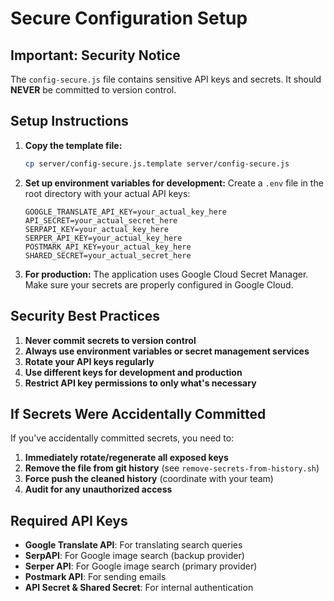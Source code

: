 # Secure Configuration Setup

## Important: Security Notice

The `config-secure.js` file contains sensitive API keys and secrets. It should **NEVER** be committed to version control.

## Setup Instructions

1. **Copy the template file:**
   ```bash
   cp server/config-secure.js.template server/config-secure.js
   ```

2. **Set up environment variables for development:**
   Create a `.env` file in the root directory with your actual API keys:
   ```
   GOOGLE_TRANSLATE_API_KEY=your_actual_key_here
   API_SECRET=your_actual_secret_here
   SERPAPI_KEY=your_actual_key_here
   SERPER_API_KEY=your_actual_key_here
   POSTMARK_API_KEY=your_actual_key_here
   SHARED_SECRET=your_actual_secret_here
   ```

3. **For production:**
   The application uses Google Cloud Secret Manager. Make sure your secrets are properly configured in Google Cloud.

## Security Best Practices

1. **Never commit secrets to version control**
2. **Always use environment variables or secret management services**
3. **Rotate your API keys regularly**
4. **Use different keys for development and production**
5. **Restrict API key permissions to only what's necessary**

## If Secrets Were Accidentally Committed

If you've accidentally committed secrets, you need to:

1. **Immediately rotate/regenerate all exposed keys**
2. **Remove the file from git history** (see `remove-secrets-from-history.sh`)
3. **Force push the cleaned history** (coordinate with your team)
4. **Audit for any unauthorized access**

## Required API Keys

- **Google Translate API**: For translating search queries
- **SerpAPI**: For Google image search (backup provider)
- **Serper API**: For Google image search (primary provider)
- **Postmark API**: For sending emails
- **API Secret & Shared Secret**: For internal authentication